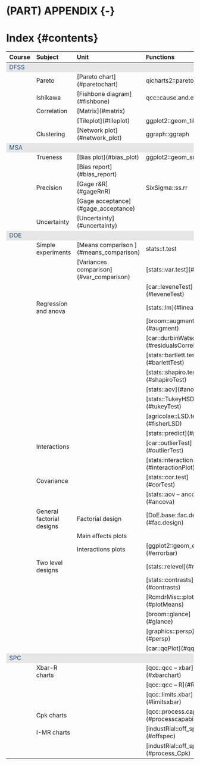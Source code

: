
# (PART) APPENDIX {-}

# Index {#contents}



<table>
 <thead>
  <tr>
   <th style="text-align:left;"> Course </th>
   <th style="text-align:left;"> Subject </th>
   <th style="text-align:left;"> Unit </th>
   <th style="text-align:left;"> Functions </th>
   <th style="text-align:left;"> Datasets </th>
  </tr>
 </thead>
<tbody>
  <tr>
   <td style="text-align:left;color: #104e8b !important;background-color: #e6e6e6 !important;"> DFSS </td>
   <td style="text-align:left;color: #104e8b !important;background-color: #e6e6e6 !important;">  </td>
   <td style="text-align:left;color: #104e8b !important;background-color: #e6e6e6 !important;">  </td>
   <td style="text-align:left;color: #104e8b !important;background-color: #e6e6e6 !important;">  </td>
   <td style="text-align:left;color: #104e8b !important;background-color: #e6e6e6 !important;">  </td>
  </tr>
  <tr>
   <td style="text-align:left;">  </td>
   <td style="text-align:left;"> Pareto </td>
   <td style="text-align:left;"> [Pareto chart](#paretochart) </td>
   <td style="text-align:left;"> qicharts2::paretochart </td>
   <td style="text-align:left;"> dial_control </td>
  </tr>
  <tr>
   <td style="text-align:left;">  </td>
   <td style="text-align:left;"> Ishikawa </td>
   <td style="text-align:left;"> [Fishbone diagram](#fishbone) </td>
   <td style="text-align:left;"> qcc::cause.and.effect </td>
   <td style="text-align:left;">  </td>
  </tr>
  <tr>
   <td style="text-align:left;">  </td>
   <td style="text-align:left;"> Correlation </td>
   <td style="text-align:left;"> [Matrix](#matrix) </td>
   <td style="text-align:left;">  </td>
   <td style="text-align:left;"> perfume_experiment </td>
  </tr>
  <tr>
   <td style="text-align:left;">  </td>
   <td style="text-align:left;">  </td>
   <td style="text-align:left;"> [Tileplot](#tileplot) </td>
   <td style="text-align:left;"> ggplot2::geom_tile </td>
   <td style="text-align:left;">  </td>
  </tr>
  <tr>
   <td style="text-align:left;">  </td>
   <td style="text-align:left;"> Clustering </td>
   <td style="text-align:left;"> [Network plot](#network_plot) </td>
   <td style="text-align:left;"> ggraph::ggraph </td>
   <td style="text-align:left;"> perfume_experiment </td>
  </tr>
  <tr>
   <td style="text-align:left;color: #104e8b !important;background-color: #e6e6e6 !important;"> MSA </td>
   <td style="text-align:left;color: #104e8b !important;background-color: #e6e6e6 !important;">  </td>
   <td style="text-align:left;color: #104e8b !important;background-color: #e6e6e6 !important;">  </td>
   <td style="text-align:left;color: #104e8b !important;background-color: #e6e6e6 !important;">  </td>
   <td style="text-align:left;color: #104e8b !important;background-color: #e6e6e6 !important;">  </td>
  </tr>
  <tr>
   <td style="text-align:left;">  </td>
   <td style="text-align:left;"> Trueness </td>
   <td style="text-align:left;"> [Bias plot](#bias_plot) </td>
   <td style="text-align:left;"> ggplot2::geom_smooth </td>
   <td style="text-align:left;"> juice_drymatter </td>
  </tr>
  <tr>
   <td style="text-align:left;">  </td>
   <td style="text-align:left;">  </td>
   <td style="text-align:left;"> [Bias report](#bias_report) </td>
   <td style="text-align:left;">  </td>
   <td style="text-align:left;">  </td>
  </tr>
  <tr>
   <td style="text-align:left;">  </td>
   <td style="text-align:left;"> Precision </td>
   <td style="text-align:left;"> [Gage r&amp;R](#gageRnR) </td>
   <td style="text-align:left;"> SixSigma::ss.rr </td>
   <td style="text-align:left;"> tablet_thickness </td>
  </tr>
  <tr>
   <td style="text-align:left;">  </td>
   <td style="text-align:left;">  </td>
   <td style="text-align:left;"> [Gage acceptance](#gage_acceptance) </td>
   <td style="text-align:left;">  </td>
   <td style="text-align:left;">  </td>
  </tr>
  <tr>
   <td style="text-align:left;">  </td>
   <td style="text-align:left;"> Uncertainty </td>
   <td style="text-align:left;"> [Uncertainty](#uncertainty) </td>
   <td style="text-align:left;">  </td>
   <td style="text-align:left;"> tablet_thickness </td>
  </tr>
  <tr>
   <td style="text-align:left;color: #104e8b !important;background-color: #e6e6e6 !important;"> DOE </td>
   <td style="text-align:left;color: #104e8b !important;background-color: #e6e6e6 !important;">  </td>
   <td style="text-align:left;color: #104e8b !important;background-color: #e6e6e6 !important;">  </td>
   <td style="text-align:left;color: #104e8b !important;background-color: #e6e6e6 !important;">  </td>
   <td style="text-align:left;color: #104e8b !important;background-color: #e6e6e6 !important;">  </td>
  </tr>
  <tr>
   <td style="text-align:left;">  </td>
   <td style="text-align:left;"> Simple experiments </td>
   <td style="text-align:left;"> [Means comparison ](#means_comparison) </td>
   <td style="text-align:left;"> stats::t.test </td>
   <td style="text-align:left;"> pet_delivery </td>
  </tr>
  <tr>
   <td style="text-align:left;">  </td>
   <td style="text-align:left;">  </td>
   <td style="text-align:left;"> [Variances comparison](#var_comparison) </td>
   <td style="text-align:left;"> [stats::var.test](#FTest) </td>
   <td style="text-align:left;">  </td>
  </tr>
  <tr>
   <td style="text-align:left;">  </td>
   <td style="text-align:left;">  </td>
   <td style="text-align:left;">  </td>
   <td style="text-align:left;"> [car::leveneTest](#leveneTest) </td>
   <td style="text-align:left;">  </td>
  </tr>
  <tr>
   <td style="text-align:left;">  </td>
   <td style="text-align:left;"> Regression and anova </td>
   <td style="text-align:left;">  </td>
   <td style="text-align:left;"> [stats::lm](#linearModel) </td>
   <td style="text-align:left;"> ebike_hardening </td>
  </tr>
  <tr>
   <td style="text-align:left;">  </td>
   <td style="text-align:left;">  </td>
   <td style="text-align:left;">  </td>
   <td style="text-align:left;"> [broom::augment](#augment) </td>
   <td style="text-align:left;">  </td>
  </tr>
  <tr>
   <td style="text-align:left;">  </td>
   <td style="text-align:left;">  </td>
   <td style="text-align:left;">  </td>
   <td style="text-align:left;"> [car::durbinWatsonTest](#residualsCorrelation) </td>
   <td style="text-align:left;">  </td>
  </tr>
  <tr>
   <td style="text-align:left;">  </td>
   <td style="text-align:left;">  </td>
   <td style="text-align:left;">  </td>
   <td style="text-align:left;"> [stats::bartlett.test](#barlettTest) </td>
   <td style="text-align:left;">  </td>
  </tr>
  <tr>
   <td style="text-align:left;">  </td>
   <td style="text-align:left;">  </td>
   <td style="text-align:left;">  </td>
   <td style="text-align:left;"> [stats::shapiro.test](#shapiroTest) </td>
   <td style="text-align:left;">  </td>
  </tr>
  <tr>
   <td style="text-align:left;">  </td>
   <td style="text-align:left;">  </td>
   <td style="text-align:left;">  </td>
   <td style="text-align:left;"> [stats::aov](#anova) </td>
   <td style="text-align:left;">  </td>
  </tr>
  <tr>
   <td style="text-align:left;">  </td>
   <td style="text-align:left;">  </td>
   <td style="text-align:left;">  </td>
   <td style="text-align:left;"> [stats::TukeyHSD](#tukeyTest) </td>
   <td style="text-align:left;">  </td>
  </tr>
  <tr>
   <td style="text-align:left;">  </td>
   <td style="text-align:left;">  </td>
   <td style="text-align:left;">  </td>
   <td style="text-align:left;"> [agricolae::LSD.test](#fisherLSD) </td>
   <td style="text-align:left;">  </td>
  </tr>
  <tr>
   <td style="text-align:left;">  </td>
   <td style="text-align:left;">  </td>
   <td style="text-align:left;">  </td>
   <td style="text-align:left;"> [stats::predict](#predict) </td>
   <td style="text-align:left;">  </td>
  </tr>
  <tr>
   <td style="text-align:left;">  </td>
   <td style="text-align:left;"> Interactions </td>
   <td style="text-align:left;">  </td>
   <td style="text-align:left;"> [car::outlierTest](#outlierTest) </td>
   <td style="text-align:left;"> solarcell_output </td>
  </tr>
  <tr>
   <td style="text-align:left;">  </td>
   <td style="text-align:left;">  </td>
   <td style="text-align:left;">  </td>
   <td style="text-align:left;"> [stats:interaction.plot](#interactionPlot) </td>
   <td style="text-align:left;">  </td>
  </tr>
  <tr>
   <td style="text-align:left;">  </td>
   <td style="text-align:left;"> Covariance </td>
   <td style="text-align:left;">  </td>
   <td style="text-align:left;"> [stats::cor.test](#corTest) </td>
   <td style="text-align:left;"> solarcell_fill </td>
  </tr>
  <tr>
   <td style="text-align:left;">  </td>
   <td style="text-align:left;">  </td>
   <td style="text-align:left;">  </td>
   <td style="text-align:left;"> [stats::aov – ancova](#ancova) </td>
   <td style="text-align:left;">  </td>
  </tr>
  <tr>
   <td style="text-align:left;">  </td>
   <td style="text-align:left;"> General factorial designs </td>
   <td style="text-align:left;"> Factorial design </td>
   <td style="text-align:left;"> [DoE.base::fac.design](#fac.design) </td>
   <td style="text-align:left;"> juice_drymatter </td>
  </tr>
  <tr>
   <td style="text-align:left;">  </td>
   <td style="text-align:left;">  </td>
   <td style="text-align:left;"> Main effects plots </td>
   <td style="text-align:left;">  </td>
   <td style="text-align:left;">  </td>
  </tr>
  <tr>
   <td style="text-align:left;">  </td>
   <td style="text-align:left;">  </td>
   <td style="text-align:left;"> Interactions plots </td>
   <td style="text-align:left;"> [ggplot2::geom_errorbar](#errorbar) </td>
   <td style="text-align:left;">  </td>
  </tr>
  <tr>
   <td style="text-align:left;">  </td>
   <td style="text-align:left;"> Two level designs </td>
   <td style="text-align:left;">  </td>
   <td style="text-align:left;"> [stats::relevel](#relevel) </td>
   <td style="text-align:left;"> pet_doe </td>
  </tr>
  <tr>
   <td style="text-align:left;">  </td>
   <td style="text-align:left;">  </td>
   <td style="text-align:left;">  </td>
   <td style="text-align:left;"> [stats::contrasts](#contrasts) </td>
   <td style="text-align:left;">  </td>
  </tr>
  <tr>
   <td style="text-align:left;">  </td>
   <td style="text-align:left;">  </td>
   <td style="text-align:left;">  </td>
   <td style="text-align:left;"> [RcmdrMisc::plotMeans](#plotMeans) </td>
   <td style="text-align:left;">  </td>
  </tr>
  <tr>
   <td style="text-align:left;">  </td>
   <td style="text-align:left;">  </td>
   <td style="text-align:left;">  </td>
   <td style="text-align:left;"> [broom::glance](#glance) </td>
   <td style="text-align:left;"> battery_charging </td>
  </tr>
  <tr>
   <td style="text-align:left;">  </td>
   <td style="text-align:left;">  </td>
   <td style="text-align:left;">  </td>
   <td style="text-align:left;"> [graphics::persp](#persp) </td>
   <td style="text-align:left;">  </td>
  </tr>
  <tr>
   <td style="text-align:left;">  </td>
   <td style="text-align:left;">  </td>
   <td style="text-align:left;">  </td>
   <td style="text-align:left;"> [car::qqPlot](#qqPlot) </td>
   <td style="text-align:left;">  </td>
  </tr>
  <tr>
   <td style="text-align:left;color: #104e8b !important;background-color: #e6e6e6 !important;"> SPC </td>
   <td style="text-align:left;color: #104e8b !important;background-color: #e6e6e6 !important;">  </td>
   <td style="text-align:left;color: #104e8b !important;background-color: #e6e6e6 !important;">  </td>
   <td style="text-align:left;color: #104e8b !important;background-color: #e6e6e6 !important;">  </td>
   <td style="text-align:left;color: #104e8b !important;background-color: #e6e6e6 !important;">  </td>
  </tr>
  <tr>
   <td style="text-align:left;">  </td>
   <td style="text-align:left;"> Xbar-R charts </td>
   <td style="text-align:left;">  </td>
   <td style="text-align:left;"> [qcc::qcc – xbar](#xbarchart) </td>
   <td style="text-align:left;"> syringe_diameter </td>
  </tr>
  <tr>
   <td style="text-align:left;">  </td>
   <td style="text-align:left;">  </td>
   <td style="text-align:left;">  </td>
   <td style="text-align:left;"> [qcc::qcc – R](#Rchart) </td>
   <td style="text-align:left;">  </td>
  </tr>
  <tr>
   <td style="text-align:left;">  </td>
   <td style="text-align:left;">  </td>
   <td style="text-align:left;">  </td>
   <td style="text-align:left;"> [qcc::limits.xbar](#limitsxbar) </td>
   <td style="text-align:left;">  </td>
  </tr>
  <tr>
   <td style="text-align:left;">  </td>
   <td style="text-align:left;"> Cpk charts </td>
   <td style="text-align:left;">  </td>
   <td style="text-align:left;"> [qcc::process.capability](#processcapability) </td>
   <td style="text-align:left;"> syringe_diameter </td>
  </tr>
  <tr>
   <td style="text-align:left;">  </td>
   <td style="text-align:left;"> I-MR charts </td>
   <td style="text-align:left;">  </td>
   <td style="text-align:left;"> [industRial::off_spec](#offspec) </td>
   <td style="text-align:left;"> tablet_weight </td>
  </tr>
  <tr>
   <td style="text-align:left;">  </td>
   <td style="text-align:left;">  </td>
   <td style="text-align:left;">  </td>
   <td style="text-align:left;"> [industRial::off_spec](#process_Cpk) </td>
   <td style="text-align:left;">  </td>
  </tr>
</tbody>
</table>

